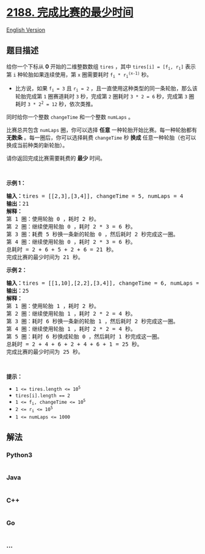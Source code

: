 # [2188. 完成比赛的最少时间](https://leetcode.cn/problems/minimum-time-to-finish-the-race)

[English Version](/solution/2100-2199/2188.Minimum%20Time%20to%20Finish%20the%20Race/README_EN.md)

## 题目描述

<!-- 这里写题目描述 -->

<p>给你一个下标从 <strong>0</strong>&nbsp;开始的二维整数数组&nbsp;<code>tires</code>&nbsp;，其中&nbsp;<code>tires[i] = [f<sub>i</sub>, r<sub>i</sub>]</code>&nbsp;表示第&nbsp;<code>i</code>&nbsp;种轮胎如果连续使用，第&nbsp;<code>x</code>&nbsp;圈需要耗时&nbsp;<code>f<sub>i</sub> * r<sub>i</sub><sup>(x-1)</sup></code>&nbsp;秒。</p>

<ul>
	<li>比方说，如果&nbsp;<code>f<sub>i</sub> = 3</code>&nbsp;且&nbsp;<code>r<sub>i</sub> = 2</code>&nbsp;，且一直使用这种类型的同一条轮胎，那么该轮胎完成第&nbsp;<code>1</code>&nbsp;圈赛道耗时 <code>3</code>&nbsp;秒，完成第 <code>2</code>&nbsp;圈耗时&nbsp;<code>3 * 2 = 6</code>&nbsp;秒，完成第 <code>3</code>&nbsp;圈耗时&nbsp;<code>3 * 2<sup>2</sup> = 12</code>&nbsp;秒，依次类推。</li>
</ul>

<p>同时给你一个整数&nbsp;<code>changeTime</code>&nbsp;和一个整数&nbsp;<code>numLaps</code>&nbsp;。</p>

<p>比赛总共包含&nbsp;<code>numLaps</code>&nbsp;圈，你可以选择 <strong>任意</strong>&nbsp;一种轮胎开始比赛。每一种轮胎都有 <strong>无数条</strong>&nbsp;。每一圈后，你可以选择耗费 <code>changeTime</code>&nbsp;秒 <strong>换成</strong>&nbsp;任意一种轮胎（也可以换成当前种类的新轮胎）。</p>

<p>请你返回完成比赛需要耗费的 <strong>最少</strong>&nbsp;时间。</p>

<p>&nbsp;</p>

<p><strong>示例 1：</strong></p>

<pre><b>输入：</b>tires = [[2,3],[3,4]], changeTime = 5, numLaps = 4
<b>输出：</b>21
<b>解释：</b>
第 1 圈：使用轮胎 0 ，耗时 2 秒。
第 2 圈：继续使用轮胎 0 ，耗时 2 * 3 = 6 秒。
第 3 圈：耗费 5 秒换一条新的轮胎 0 ，然后耗时 2 秒完成这一圈。
第 4 圈：继续使用轮胎 0 ，耗时 2 * 3 = 6 秒。
总耗时 = 2 + 6 + 5 + 2 + 6 = 21 秒。
完成比赛的最少时间为 21 秒。
</pre>

<p><strong>示例 2：</strong></p>

<pre><b>输入：</b>tires = [[1,10],[2,2],[3,4]], changeTime = 6, numLaps = 5
<b>输出：</b>25
<b>解释：</b>
第 1 圈：使用轮胎 1 ，耗时 2 秒。
第 2 圈：继续使用轮胎 1 ，耗时 2 * 2 = 4 秒。
第 3 圈：耗时 6 秒换一条新的轮胎 1 ，然后耗时 2 秒完成这一圈。
第 4 圈：继续使用轮胎 1 ，耗时 2 * 2 = 4 秒。
第 5 圈：耗时 6 秒换成轮胎 0 ，然后耗时 1 秒完成这一圈。
总耗时 = 2 + 4 + 6 + 2 + 4 + 6 + 1 = 25 秒。
完成比赛的最少时间为 25 秒。
</pre>

<p>&nbsp;</p>

<p><strong>提示：</strong></p>

<ul>
	<li><code>1 &lt;= tires.length &lt;= 10<sup>5</sup></code></li>
	<li><code>tires[i].length == 2</code></li>
	<li><code>1 &lt;= f<sub>i</sub>, changeTime &lt;= 10<sup>5</sup></code></li>
	<li><code>2 &lt;= r<sub>i</sub> &lt;= 10<sup>5</sup></code></li>
	<li><code>1 &lt;= numLaps &lt;= 1000</code></li>
</ul>


## 解法

<!-- 这里可写通用的实现逻辑 -->

<!-- tabs:start -->

### **Python3**

<!-- 这里可写当前语言的特殊实现逻辑 -->

```python

```

### **Java**

<!-- 这里可写当前语言的特殊实现逻辑 -->

```java

```

### **C++**

```cpp

```

### **Go**

```go

```

### **...**

```

```

<!-- tabs:end -->
